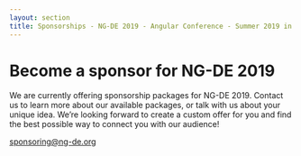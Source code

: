 ```yaml
---
layout: section
title: Sponsorships - NG-DE 2019 - Angular Conference - Summer 2019 in Berlin
---
```


# Become a sponsor for NG-DE 2019

We are currently offering sponsorship packages for NG-DE 2019.
Contact us to learn more about our available packages, or talk with us about your unique idea. 
We’re looking forward to create a custom offer for you and find the best possible way to connect you with our audience!

[sponsoring@ng-de.org](mailto:sponsoring@ng-de.org?subject=Sponsoring%20Request)